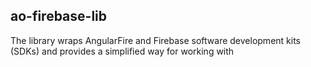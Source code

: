 ## ao-firebase-lib

The library wraps AngularFire and Firebase software development kits (SDKs)
and provides a simplified way for working with 
